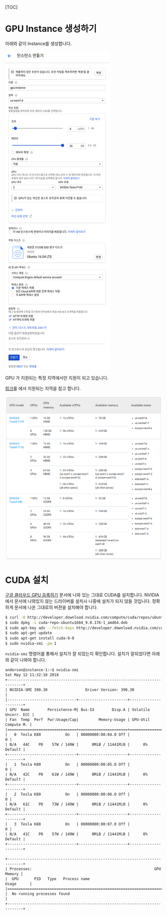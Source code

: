 [TOC]

# GPU Instance 생성하기

아래와 같이 Instance를 생성합니다.

![GPU01](images/gpu01.png)

GPU 가 지원되는 특정 지역에서만 지원이 되고 있습니다. 

[링크](https://cloud.google.com/compute/docs/gpus/)를 에서 지원되는 지역을 참고 합니다. 

![GPU02](images/gpu02.png)

# CUDA 설치

[구글 클라우드 GPU 등록하기](https://cloud.google.com/compute/docs/gpus/add-gpus) 문서에 나와 있는 그대로 CUDA를 설치합니다.
NVIDIA에서 문서에 나와있지 않는 드라이버를 설치시 나중에 설치가 되지 않을 것입니다. 
정확하게 문서에 나온 그대로의 버젼을 설치해야 합니다. 

```bash
$ curl -O http://developer.download.nvidia.com/compute/cuda/repos/ubuntu1604/x86_64/cuda-repo-ubuntu1604_9.0.176-1_amd64.deb
$ sudo dpkg -i cuda-repo-ubuntu1604_9.0.176-1_amd64.deb
$ sudo apt-key adv --fetch-keys http://developer.download.nvidia.com/compute/cuda/repos/ubuntu1604/x86_64/7fa2af80.pub
$ sudo apt-get update
$ sudo apt-get install cuda-9-0
$ sudo nvidia-smi -pm 1
```

`nvidia-smi` 명령어를 통해서 설치가 잘 되었는지 확인합니다.
설치가 잘되었다면 아래와 같이 나와야 합니다. 

```
anderson@instance-1:~$ nvidia-smi
Sat May 12 11:32:10 2018       
+-----------------------------------------------------------------------------+
| NVIDIA-SMI 390.30                 Driver Version: 390.30                    |
|-------------------------------+----------------------+----------------------+
| GPU  Name        Persistence-M| Bus-Id        Disp.A | Volatile Uncorr. ECC |
| Fan  Temp  Perf  Pwr:Usage/Cap|         Memory-Usage | GPU-Util  Compute M. |
|===============================+======================+======================|
|   0  Tesla K80           On   | 00000000:00:04.0 Off |                    0 |
| N/A   44C    P0    57W / 149W |      0MiB / 11441MiB |      0%      Default |
+-------------------------------+----------------------+----------------------+
|   1  Tesla K80           On   | 00000000:00:05.0 Off |                    0 |
| N/A   42C    P0    61W / 149W |      0MiB / 11441MiB |      0%      Default |
+-------------------------------+----------------------+----------------------+
|   2  Tesla K80           On   | 00000000:00:06.0 Off |                    0 |
| N/A   61C    P0    73W / 149W |      0MiB / 11441MiB |      0%      Default |
+-------------------------------+----------------------+----------------------+
|   3  Tesla K80           On   | 00000000:00:07.0 Off |                    0 |
| N/A   41C    P0    57W / 149W |      0MiB / 11441MiB |      0%      Default |
+-------------------------------+----------------------+----------------------+
                                                                               
+-----------------------------------------------------------------------------+
| Processes:                                                       GPU Memory |
|  GPU       PID   Type   Process name                             Usage      |
|=============================================================================|
|  No running processes found                                                 |
+-----------------------------------------------------------------------------+

```

